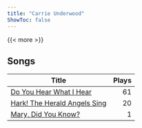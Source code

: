 ```yaml
---
title: "Carrie Underwood"
ShowToc: false
---
```


{{< more >}}

## Songs
Title | Plays 
----- | -----: 
[Do You Hear What I Hear](/songs/do-you-hear-what-i-hear) | 61
[Hark! The Herald Angels Sing](/songs/hark-the-herald-angels-sing) | 20
[Mary, Did You Know?](/songs/mary-did-you-know) | 1

